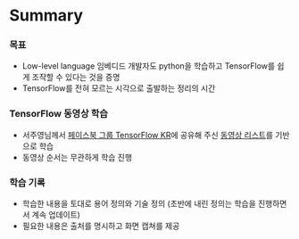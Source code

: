 # Summary
### 목표

  * Low-level language 임베디드 개발자도 python을 학습하고 TensorFlow를 쉽게 조작할 수 있다는 것을 증명
  * TensorFlow를 전혀 모르는 시각으로 출발하는 정리의 시간

### TensorFlow 동영상 학습

  * 서주영님께서 [페이스북 그룹 TensorFlow KR](https://www.facebook.com/groups/TensorFlowKR)에 공유해 주신 [동영상 리스트](https://www.facebook.com/groups/TensorFlowKR/permalink/369723446702053/)를 기반으로 학습
  * 동영상 순서는 무관하게 학습 진행

### 학습 기록

  * 학습한 내용을 토대로 용어 정의와 기술 정의 (초반에 내린 정의는 학습을 진행하면서 계속 업데이트)
  * 필요한 내용은 출처를 명시하고 화면 캡쳐를 제공
